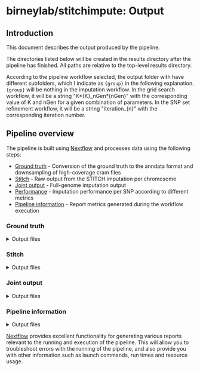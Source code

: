 # birneylab/stitchimpute: Output

<!--
# nf-core/stitchimpute: Output
-->

## Introduction

This document describes the output produced by the pipeline.

The directories listed below will be created in the results directory after the pipeline has finished. All paths are relative to the top-level results directory.

According to the pipeline workflow selected, the output folder with have different subfolders, which I indicate as `{group}` in the following explanation.
`{group}` will be nothing in the imputation workflow.
In the grid search workflow, it will be a string "K*{K}\_nGen*{nGen}" with the corresponding value of K and nGen for a given combination of parameters.
In the SNP set refinement workflow, it will be a string "iteration\_{n}" with the corresponding iteration number.

## Pipeline overview

The pipeline is built using [Nextflow](https://www.nextflow.io/) and processes data using the following steps:

- [Ground truth](#groundtruth) - Conversion of the ground truth to the anndata format and downsampling of high-coverage cram files
- [Stitch](#stitch) - Raw output from the STITCH imputation per chromosome
- [Joint output](#joint) - Full-genome imputation output
- [Performance](#performance) - Imputation performance per SNP according to different metrics
- [Pipeline information](#pipeline-information) - Report metrics generated during the workflow execution

### Ground truth

<details markdown="1">
<summary>Output files</summary>

- `ground_truth/`
  - `anndata/*.anndata.zarr`: Information from `ground_truth_vcf` in anndata zarr format for easier manipulation
  - `downsampled_reads/*.cram`: Downsampled version of the cram files used in the pipeline
  - `downsampled_reads/*.cram.crai`: Index files for the downsampled cram files

</details>

### Stitch

<details markdown="1">
<summary>Output files</summary>

- `{group}/stitch/chromosome_*`
  - `plots/`: Plots produced by STITCH
  - `RData/`: Intermediate STITCH results as R objects
  - `chromosome_*.vcf.gz`: Imputed VCF file for the chromosome
  - `chromosome_*.vcf.gz.csi`: Index file for the VCF

</details>

### Joint output

<details markdown="1">
<summary>Output files</summary>

- `{group}/joint_stitch_output`
  - `vcf/joint_stitch_output.vcf.gz`: Full genome imputed genotypes
  - `vcf/joint_stitch_output.vcf.gz.csi`: VCF index
  - `anndata/joint_stitch_output.anndata.zarr`: Full genome imputed genotypes in anndata format

</details>

### Pipeline information

<details markdown="1">
<summary>Output files</summary>

- `pipeline_info/`
  - Reports generated by Nextflow: `execution_report.html`, `execution_timeline.html`, `execution_trace.txt` and `pipeline_dag.dot`/`pipeline_dag.svg`.
  - Reports generated by the pipeline: `pipeline_report.html`, `pipeline_report.txt` and `software_versions.yml`. The `pipeline_report*` files will only be present if the `--email` / `--email_on_fail` parameter's are used when running the pipeline.
  - Reformatted samplesheet files used as input to the pipeline: `samplesheet.valid.csv`.

</details>

[Nextflow](https://www.nextflow.io/docs/latest/tracing.html) provides excellent functionality for generating various reports relevant to the running and execution of the pipeline. This will allow you to troubleshoot errors with the running of the pipeline, and also provide you with other information such as launch commands, run times and resource usage.
